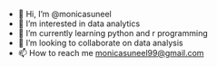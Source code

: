 - 👋 Hi, I’m @monicasuneel
- 👀 I’m interested in data analytics
- 🌱 I’m currently learning python and r programming
- 💞️ I’m looking to collaborate on data analysis
- 📫 How to reach me monicasuneel99@gmail.com

<!---
monicasuneel/monicasuneel is a ✨ special ✨ repository because its `README.md` (this file) appears on your GitHub profile.
You can click the Preview link to take a look at your changes.
--->
